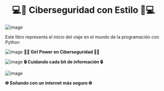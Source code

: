 <h1 align="center">💻🌸 Ciberseguridad con Estilo 🌸💻</h1>


![image](https://github.com/user-attachments/assets/8e19807a-dfa4-4d5c-a5ce-4f0600bdbb44)

Este libro representa el inicio del viaje en el mundo de la programación con Python 


![image](https://github.com/user-attachments/assets/8f18f4e1-d014-4837-861e-36384cb94302)
 <b>👩‍💻 Girl Power en Ciberseguridad 👩‍💻</b>

 ![image](https://github.com/user-attachments/assets/613fc3ea-38b9-4c30-bf8c-70b7ca593311)
 <b>🔒 Cuidando cada bit de información 🔒</b>

 ![image](https://github.com/user-attachments/assets/99d1af01-6643-425f-b8c9-bc4fc2818f4d)

<b>🌐 Soñando con un internet más seguro 🌐</b>
